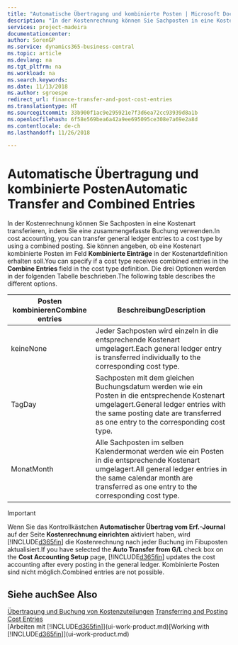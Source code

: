```yaml
---
title: "Automatische Übertragung und kombinierte Posten | Microsoft Docs"
description: "In der Kostenrechnung können Sie Sachposten in eine Kostenart transferieren, indem Sie eine zusammengefasste Buchung verwenden. Sie können angeben, ob eine Kostenart kombinierte Posten im Feld **Kombinierte Einträge** in der Kostenartdefinition erhalten soll. Die drei Optionen werden in der folgenden Tabelle beschrieben."
services: project-madeira
documentationcenter: 
author: SorenGP
ms.service: dynamics365-business-central
ms.topic: article
ms.devlang: na
ms.tgt_pltfrm: na
ms.workload: na
ms.search.keywords: 
ms.date: 11/13/2018
ms.author: sgroespe
redirect_url: finance-transfer-and-post-cost-entries
ms.translationtype: HT
ms.sourcegitcommit: 33b900f1ac9e295921e7f3d6ea72cc93939d8a1b
ms.openlocfilehash: 6f58e569bea6a42a9ee695095ce308e7a69e2a8d
ms.contentlocale: de-ch
ms.lasthandoff: 11/26/2018

---
```

# <a name="automatic-transfer-and-combined-entries"></a><span data-ttu-id="f4b8a-105">Automatische Übertragung und kombinierte Posten</span><span class="sxs-lookup"><span data-stu-id="f4b8a-105">Automatic Transfer and Combined Entries</span></span>
<span data-ttu-id="f4b8a-106">In der Kostenrechnung können Sie Sachposten in eine Kostenart transferieren, indem Sie eine zusammengefasste Buchung verwenden.</span><span class="sxs-lookup"><span data-stu-id="f4b8a-106">In cost accounting, you can transfer general ledger entries to a cost type by using a combined posting.</span></span> <span data-ttu-id="f4b8a-107">Sie können angeben, ob eine Kostenart kombinierte Posten im Feld **Kombinierte Einträge** in der Kostenartdefinition erhalten soll.</span><span class="sxs-lookup"><span data-stu-id="f4b8a-107">You can specify if a cost type receives combined entries in the **Combine Entries** field in the cost type definition.</span></span> <span data-ttu-id="f4b8a-108">Die drei Optionen werden in der folgenden Tabelle beschrieben.</span><span class="sxs-lookup"><span data-stu-id="f4b8a-108">The following table describes the different options.</span></span>  

|<span data-ttu-id="f4b8a-109">Posten kombinieren</span><span class="sxs-lookup"><span data-stu-id="f4b8a-109">Combine entries</span></span>|<span data-ttu-id="f4b8a-110">Beschreibung</span><span class="sxs-lookup"><span data-stu-id="f4b8a-110">Description</span></span>|  
|---------------------|-----------------|  
|<span data-ttu-id="f4b8a-111">keine</span><span class="sxs-lookup"><span data-stu-id="f4b8a-111">None</span></span>|<span data-ttu-id="f4b8a-112">Jeder Sachposten wird einzeln in die entsprechende Kostenart umgelagert.</span><span class="sxs-lookup"><span data-stu-id="f4b8a-112">Each general ledger entry is transferred individually to the corresponding cost type.</span></span>|  
|<span data-ttu-id="f4b8a-113">Tag</span><span class="sxs-lookup"><span data-stu-id="f4b8a-113">Day</span></span>|<span data-ttu-id="f4b8a-114">Sachposten mit dem gleichen Buchungsdatum werden wie ein Posten in die entsprechende Kostenart umgelagert.</span><span class="sxs-lookup"><span data-stu-id="f4b8a-114">General ledger entries with the same posting date are transferred as one entry to the corresponding cost type.</span></span>|  
|<span data-ttu-id="f4b8a-115">Monat</span><span class="sxs-lookup"><span data-stu-id="f4b8a-115">Month</span></span>|<span data-ttu-id="f4b8a-116">Alle Sachposten im selben Kalendermonat werden wie ein Posten in die entsprechende Kostenart umgelagert.</span><span class="sxs-lookup"><span data-stu-id="f4b8a-116">All general ledger entries in the same calendar month are transferred as one entry to the corresponding cost type.</span></span>|  

> [!IMPORTANT]  
>  <span data-ttu-id="f4b8a-117">Wenn Sie das Kontrollkästchen **Automatischer Übertrag vom Erf.-Journal** auf der Seite **Kostenrechnung einrichten** aktiviert haben, wird [!INCLUDE[d365fin](includes/d365fin_md.md)] die Kostenrechnung nach jeder Buchung im Fibuposten aktualisiert.</span><span class="sxs-lookup"><span data-stu-id="f4b8a-117">If you have selected the **Auto Transfer from G/L** check box on the **Cost Accounting Setup** page, [!INCLUDE[d365fin](includes/d365fin_md.md)] updates the cost accounting after every posting in the general ledger.</span></span> <span data-ttu-id="f4b8a-118">Kombinierte Posten sind nicht möglich.</span><span class="sxs-lookup"><span data-stu-id="f4b8a-118">Combined entries are not possible.</span></span>  

## <a name="see-also"></a><span data-ttu-id="f4b8a-119">Siehe auch</span><span class="sxs-lookup"><span data-stu-id="f4b8a-119">See Also</span></span>  
 <span data-ttu-id="f4b8a-120">[Übertragung und Buchung von Kostenzuteilungen](finance-transfer-and-post-cost-entries.md) </span><span class="sxs-lookup"><span data-stu-id="f4b8a-120">[Transferring and Posting Cost Entries](finance-transfer-and-post-cost-entries.md) </span></span>  
 <span data-ttu-id="f4b8a-121">[Arbeiten mit [!INCLUDE[d365fin](includes/d365fin_md.md)]](ui-work-product.md)</span><span class="sxs-lookup"><span data-stu-id="f4b8a-121">[Working with [!INCLUDE[d365fin](includes/d365fin_md.md)]](ui-work-product.md)</span></span>

